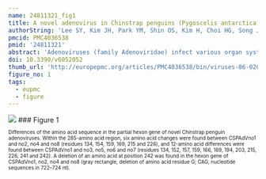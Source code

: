 ```yaml
---
name: 24811321_fig1
title: A novel adenovirus in Chinstrap penguins (Pygoscelis antarctica) in Antarctica.
authorString: 'Lee SY, Kim JH, Park YM, Shin OS, Kim H, Choi HG, Song JW.'
pmcid: PMC4036538
pmid: '24811321'
abstract: 'Adenoviruses (family Adenoviridae) infect various organ systems and cause diseases in a wide range of host species. In this study, we examined multiple tissues from Chinstrap penguins (Pygoscelis antarctica), collected in Antarctica during 2009 and 2010, for the presence of novel adenoviruses by PCR. Analysis of a 855-bp region of the hexon gene of a newly identified adenovirus, designated Chinstrap penguin adenovirus 1 (CSPAdV-1), showed nucleotide (amino acid) sequence identity of 71.8% (65.5%) with South Polar skua 1 (SPSAdV-1), 71% (70%) with raptor adenovirus 1 (RAdV-1), 71.4% (67.6%) with turkey adenovirus 3 (TAdV-3) and 61% (61.6%) with frog adenovirus 1 (FrAdV-1). Based on the genetic and phylogenetic analyses, CSPAdV-1 was classified as a member of the genus, Siadenovirus. Virus isolation attempts from kidney homogenates in the MDTC-RP19 (ATCC® CRL-8135™) cell line were unsuccessful. In conclusion, this study provides the first evidence of new adenovirus species in Antarctic penguins.'
doi: 10.3390/v6052052
thumb_url: 'http://europepmc.org/articles/PMC4036538/bin/viruses-06-02052-g001.gif'
figure_no: 1
tags:
  - eupmc
  - figure
---
```

<img src='http://europepmc.org/articles/PMC4036538/bin/viruses-06-02052-g001.jpg' style='max-height: 300px'>
### Figure 1
<p style='font-size: 10px;'>Differences of the amino acid sequence in the partial hexon gene of novel Chinstrap penguin adenoviruses. Within the 285-amino acid region, six amino acid changes were found between CSPAdVno1 and no2, no4 and no8 (residues 134, 154, 159, 169, 215 and 226), and 12-amino acid differences were found between CSPAdVno1 and no3, no5, no6 and no7 (residues 134, 152, 157, 159, 166, 169, 194, 203, 215, 226, 241 and 242). A deletion of an amino acid at position 242 was found in the hexon gene of CSPAdVno1, no2, no4 and no8 (gray rectangle, deletion of amino acid residue G; CAG, nucleotide sequences in 722–724 nt).</p>